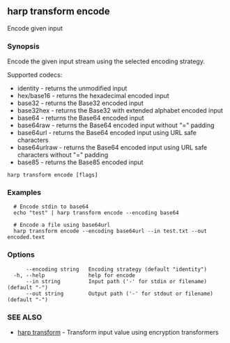 ## harp transform encode

Encode given input

### Synopsis

Encode the given input stream using the selected encoding strategy.

Supported codecs:
  * identity - returns the unmodified input
  * hex/base16 - returns the hexadecimal encoded input
  * base32 - returns the Base32 encoded input
  * base32hex - returns the Base32 with extended alphabet encoded input
  * base64 - returns the Base64 encoded input
  * base64raw - returns the Base64 encoded input without "=" padding
  * base64url - returns the Base64 encoded input using URL safe characters
  * base64urlraw - returns the Base64 encoded input using URL safe characters without "=" padding
  * base85 - returns the Base85 encoded input

```
harp transform encode [flags]
```

### Examples

```
  # Encode stdin to base64
  echo "test" | harp transform encode --encoding base64
  
  # Encode a file using base64url
  harp transform encode --encoding base64url --in test.txt --out encoded.text
```

### Options

```
      --encoding string   Encoding strategy (default "identity")
  -h, --help              help for encode
      --in string         Input path ('-' for stdin or filename) (default "-")
      --out string        Output path ('-' for stdout or filename) (default "-")
```

### SEE ALSO

* [harp transform](harp_transform.md)	 - Transform input value using encryption transformers

